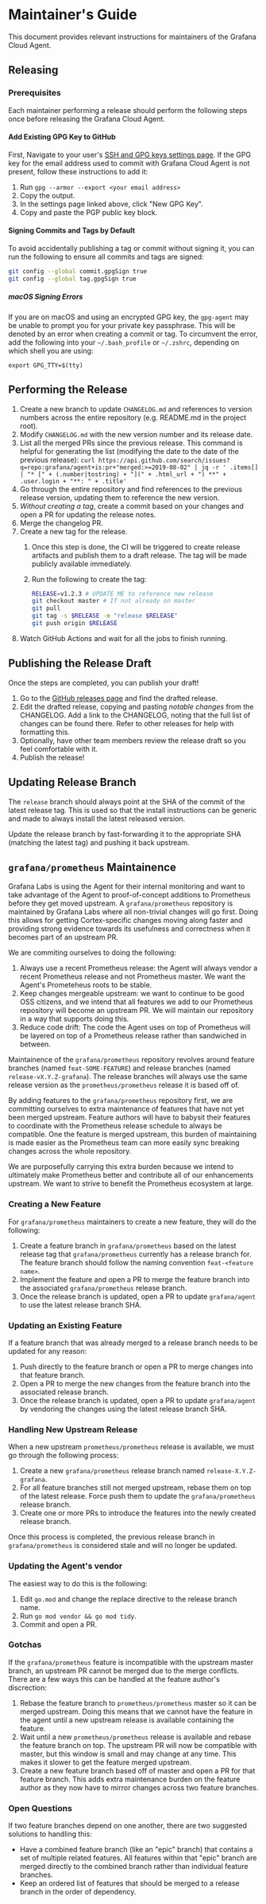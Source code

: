 # Maintainer's Guide

This document provides relevant instructions for maintainers of the Grafana
Cloud Agent.

## Releasing

### Prerequisites

Each maintainer performing a release should perform the following steps once
before releasing the Grafana Cloud Agent.

#### Add Existing GPG Key to GitHub

First, Navigate to your user's [SSH and GPG keys settings
page](https://github.com/settings/keys). If the GPG key for the email address
used to commit with Grafana Cloud Agent is not present, follow these
instructions to add it:

1. Run `gpg --armor --export <your email address>`
2. Copy the output.
3. In the settings page linked above, click "New GPG Key".
4. Copy and paste the PGP public key block.

#### Signing Commits and Tags by Default

To avoid accidentally publishing a tag or commit without signing it, you can run
the following to ensure all commits and tags are signed:

```bash
git config --global commit.gpgSign true
git config --global tag.gpgSign true
```

##### macOS Signing Errors

If you are on macOS and using an encrypted GPG key, the `gpg-agent` may be
unable to prompt you for your private key passphrase. This will be denoted by an
error when creating a commit or tag. To circumvent the error, add the following
into your `~/.bash_profile` or `~/.zshrc`, depending on which shell you are
using:

```
export GPG_TTY=$(tty)
```

## Performing the Release

1. Create a new branch to update `CHANGELOG.md` and references to version
   numbers across the entire repository (e.g. README.md in the project root).
2. Modify `CHANGELOG.md` with the new version number and its release date.
3. List all the merged PRs since the previous release. This command is helpful
   for generating the list (modifying the date to the date of the previous release): `curl https://api.github.com/search/issues?q=repo:grafana/agent+is:pr+"merged:>=2019-08-02" | jq -r ' .items[] | "* [" + (.number|tostring) + "](" + .html_url + ") **" + .user.login + "**: " + .title'`
4. Go through the entire repository and find references to the previous release
   version, updating them to reference the new version.
5. *Without creating a tag*, create a commit based on your changes and open a PR
   for updating the release notes.
6. Merge the changelog PR.
7. Create a new tag for the release.
    1. Once this step is done, the CI will be triggered to create release
       artifacts and publish them to a draft release. The tag will be made
       publicly available immediately.
    2. Run the following to create the tag:

       ```bash
       RELEASE=v1.2.3 # UPDATE ME to reference new release
       git checkout master # If not already on master
       git pull
       git tag -s $RELEASE -m "release $RELEASE"
       git push origin $RELEASE
       ```
8. Watch GitHub Actions and wait for all the jobs to finish running.

## Publishing the Release Draft

Once the steps are completed, you can publish your draft!

1. Go to the [GitHub releases page](https://github.com/grafana/agent/releases)
   and find the drafted release.
2. Edit the drafted release, copying and pasting *notable changes* from the
   CHANGELOG. Add a link to the CHANGELOG, noting that the full list of changes
   can be found there. Refer to other releases for help with formatting this.
3. Optionally, have other team members review the release draft so you feel
   comfortable with it.
4. Publish the release!

## Updating Release Branch

The `release` branch should always point at the SHA of the commit of the latest
release tag. This is used so that the install instructions can be generic and
made to always install the latest released version.

Update the release branch by fast-forwarding it to the appropriate SHA (matching
the latest tag) and pushing it back upstream.

## `grafana/prometheus` Maintainence

Grafana Labs is using the Agent for their internal monitoring and want to take
advantage of the Agent to proof-of-concept additions to Prometheus before they
get moved upstream. A `grafana/prometheus` repository is maintained by Grafana
Labs where all non-trivial changes will go first. Doing this allows for getting
Cortex-specific changes moving along faster and providing strong evidence
towards its usefulness and correctness when it becomes part of an upstream PR.

We are commiting ourselves to doing the following:

1. Always use a recent Prometheus release: the Agent will always vendor a
   recent Prometheus release and not Prometheus master. We want the Agent's
   Prometeheus roots to be stable.
2. Keep changes mergeable upstream: we want to continue to be good OSS citizens,
   and we intend that all features we add to our Prometheus repository will
   become an upstream PR. We will maintain our repository in a way that supports
   doing this.
3. Reduce code drift: The code the Agent uses on top of Prometheus will be
   layered on top of a Prometheus release rather than sandwiched in between.

Maintainence of the `grafana/prometheus` repository revolves around feature
branches (named `feat-SOME-FEATURE`) and release branches (named
`release-vX.Y.Z-grafana`). The release branches will always use the same release
version as the `prometheus/prometheus` release it is based off of.

By adding features to the `grafana/prometheus` repository first, we are
committing ourselves to extra maintenance of features that have not yet been
merged upstream. Feature authors will have to babysit their features to
coordinate with the Prometheus release schedule to always be compatible. One the
feature is merged upstream, this burden of maintaining is made easier as the
Prometheus team can more easily sync breaking changes across the whole
repository.

We are purposefully carrying this extra burden because we intend to ultimately
make Prometheus better and contribute all of our enhancements upstream. We want
to strive to benefit the Prometheus ecosystem at large.

### Creating a New Feature

For `grafana/prometheus` maintainers to create a new feature, they will do the
following:

1. Create a feature branch in `grafana/prometheus` based on the latest release
   tag that `grafana/prometheus` currently has a release branch for. The feature
   branch should follow the naming convention `feat-<feature name>`.
2. Implement the feature and open a PR to merge the feature branch into the
   associated `grafana/prometheus` release branch.
3. Once the release branch is updated, open a PR to update `grafana/agent` to
   use the latest release branch SHA.

### Updating an Existing Feature

If a feature branch that was already merged to a release branch needs to be
updated for any reason:

1. Push directly to the feature branch or open a PR to merge changes into that
   feature branch.
2. Open a PR to merge the new changes from the feature branch into the
   associated release branch.
3. Once the release branch is updated, open a PR to update `grafana/agent` by vendoring
   the changes using the latest release branch SHA.

### Handling New Upstream Release

When a new upstream `prometheus/prometheus` release is available, we must go
through the following process:

1. Create a new `grafana/prometheus` release branch named
   `release-X.Y.Z-grafana`.
2. For all feature branches still not merged upstream, rebase them on top of the
   latest release. Force push them to update the `grafana/prometheus` release
   branch.
3. Create one or more PRs to introduce the features into the newly created
   release branch.

Once this process is completed, the previous release branch in
`grafana/prometheus` is considered stale and will no longer be updated.

### Updating the Agent's vendor

The easiest way to do this is the following:

1. Edit `go.mod` and change the replace directive to the release branch name.
2. Run `go mod vendor && go mod tidy`.
3. Commit and open a PR.

### Gotchas

If the `grafana/prometheus` feature is incompatible with the upstream master
branch, an upstream PR cannot be merged due to the merge conflicts. There are a
few ways this can be handled at the feature author's discrection:

1. Rebase the feature branch to `prometheus/prometheus` master so it can be
   merged upstream. Doing this means that we cannot have the feature in the agent
   until a new upstream release is available containing the feature.
2. Wait until a new `prometheus/prometheus` release is available and rebase the
   feature branch on top. The upstream PR will now be compatible with master,
   but this window is small and may change at any time. This makes it slower to
   get the feature merged upstream.
3. Create a new feature branch based off of master and open a PR for that
   feature branch. This adds extra maintenance burden on the feature author as
   they now have to mirror changes across two feature branches.

### Open Questions

If two feature branches depend on one another, there are two suggested solutions
to handling this:

- Have a combined feature branch (like an "epic" branch) that contains a set of
  multiple related features. All features within that "epic" branch are merged
  directly to the combined branch rather than individual feature branches.
- Keep an ordered list of features that should be merged to a release branch in
  the order of dependency.
